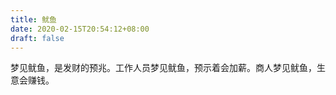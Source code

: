 ```yaml
---
title: 鱿鱼
date: 2020-02-15T20:54:12+08:00
draft: false
---
```


梦见鱿鱼，是发财的预兆。工作人员梦见鱿鱼，预示着会加薪。商人梦见鱿鱼，生意会赚钱。